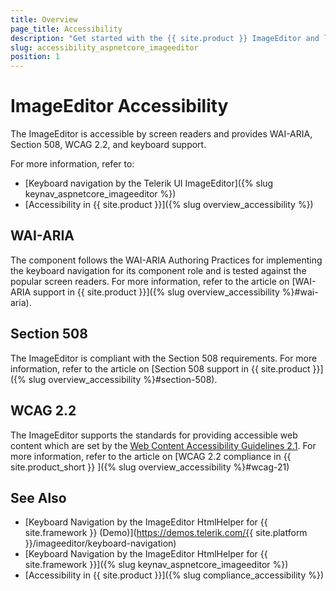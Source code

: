 ```yaml
---
title: Overview
page_title: Accessibility
description: "Get started with the {{ site.product }} ImageEditor and learn about its accessibility support for WAI-ARIA, Section 508, and WCAG 2.2."
slug: accessibility_aspnetcore_imageeditor
position: 1
---
```


# ImageEditor Accessibility

The ImageEditor is accessible by screen readers and provides WAI-ARIA, Section 508, WCAG 2.2, and keyboard support.

For more information, refer to:
* [Keyboard navigation by the Telerik UI ImageEditor]({% slug keynav_aspnetcore_imageeditor %})
* [Accessibility in {{ site.product }}]({% slug overview_accessibility %})

## WAI-ARIA

The component follows the WAI-ARIA Authoring Practices for implementing the keyboard navigation for its component role and is tested against the popular screen readers. For more information, refer to the article on [WAI-ARIA support in {{ site.product }}]({% slug overview_accessibility %}#wai-aria).

## Section 508

The ImageEditor is compliant with the Section 508 requirements. For more information, refer to the article on [Section 508 support in {{ site.product }}]({% slug overview_accessibility %}#section-508).

## WCAG 2.2

The ImageEditor supports the standards for providing accessible web content which are set by the [Web Content Accessibility Guidelines 2.1](https://www.w3.org/TR/WCAG/). For more information, refer to the article on [WCAG 2.2 compliance in {{ site.product_short }} ]({% slug overview_accessibility %}#wcag-21)

## See Also

* [Keyboard Navigation by the ImageEditor HtmlHelper for {{ site.framework }} (Demo)](https://demos.telerik.com/{{ site.platform }}/imageeditor/keyboard-navigation)
* [Keyboard Navigation by the ImageEditor HtmlHelper for {{ site.framework }}]({% slug keynav_aspnetcore_imageeditor %})
* [Accessibility in {{ site.product }}]({% slug compliance_accessibility %})

